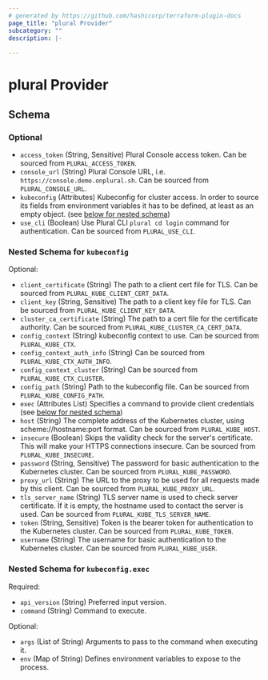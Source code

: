 ```yaml
---
# generated by https://github.com/hashicorp/terraform-plugin-docs
page_title: "plural Provider"
subcategory: ""
description: |-
  
---
```


# plural Provider





<!-- schema generated by tfplugindocs -->
## Schema

### Optional

- `access_token` (String, Sensitive) Plural Console access token. Can be sourced from `PLURAL_ACCESS_TOKEN`.
- `console_url` (String) Plural Console URL, i.e. `https://console.demo.onplural.sh`. Can be sourced from `PLURAL_CONSOLE_URL`.
- `kubeconfig` (Attributes) Kubeconfig for cluster access. In order to source its fields from environment variables it has to be defined, at least as an empty object. (see [below for nested schema](#nestedatt--kubeconfig))
- `use_cli` (Boolean) Use Plural CLI `plural cd login` command for authentication. Can be sourced from `PLURAL_USE_CLI`.

<a id="nestedatt--kubeconfig"></a>
### Nested Schema for `kubeconfig`

Optional:

- `client_certificate` (String) The path to a client cert file for TLS. Can be sourced from `PLURAL_KUBE_CLIENT_CERT_DATA`.
- `client_key` (String, Sensitive) The path to a client key file for TLS. Can be sourced from `PLURAL_KUBE_CLIENT_KEY_DATA`.
- `cluster_ca_certificate` (String) The path to a cert file for the certificate authority. Can be sourced from `PLURAL_KUBE_CLUSTER_CA_CERT_DATA`.
- `config_context` (String) kubeconfig context to use. Can be sourced from `PLURAL_KUBE_CTX`.
- `config_context_auth_info` (String) Can be sourced from `PLURAL_KUBE_CTX_AUTH_INFO`.
- `config_context_cluster` (String) Can be sourced from `PLURAL_KUBE_CTX_CLUSTER`.
- `config_path` (String) Path to the kubeconfig file. Can be sourced from `PLURAL_KUBE_CONFIG_PATH`.
- `exec` (Attributes List) Specifies a command to provide client credentials (see [below for nested schema](#nestedatt--kubeconfig--exec))
- `host` (String) The complete address of the Kubernetes cluster, using scheme://hostname:port format. Can be sourced from `PLURAL_KUBE_HOST`.
- `insecure` (Boolean) Skips the validity check for the server's certificate. This will make your HTTPS connections insecure. Can be sourced from `PLURAL_KUBE_INSECURE`.
- `password` (String, Sensitive) The password for basic authentication to the Kubernetes cluster. Can be sourced from `PLURAL_KUBE_PASSWORD`.
- `proxy_url` (String) The URL to the proxy to be used for all requests made by this client. Can be sourced from `PLURAL_KUBE_PROXY_URL`.
- `tls_server_name` (String) TLS server name is used to check server certificate. If it is empty, the hostname used to contact the server is used. Can be sourced from `PLURAL_KUBE_TLS_SERVER_NAME`.
- `token` (String, Sensitive) Token is the bearer token for authentication to the Kubernetes cluster. Can be sourced from `PLURAL_KUBE_TOKEN`.
- `username` (String) The username for basic authentication to the Kubernetes cluster. Can be sourced from `PLURAL_KUBE_USER`.

<a id="nestedatt--kubeconfig--exec"></a>
### Nested Schema for `kubeconfig.exec`

Required:

- `api_version` (String) Preferred input version.
- `command` (String) Command to execute.

Optional:

- `args` (List of String) Arguments to pass to the command when executing it.
- `env` (Map of String) Defines environment variables to expose to the process.
